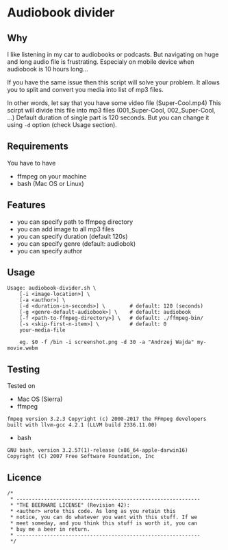 # Audiobook divider

## Why

I like listening in my car to audiobooks or podcasts. But navigating on huge and long audio file is frustrating.
Especialy on mobile device when audiobook is 10 hours long...

If you have the same issue then this script will solve your problem.
It allows you to split and convert you media into list of mp3 files.

In other words, let say that you have some video file (Super-Cool.mp4)
This scirpt will divide this file into mp3 files (001_Super-Cool, 002_Super-Cool, ...)
Default duration of single part is 120 seconds. But you can change it using `-d` option (check Usage section).

## Requirements

You have to have
* ffmpeg on your machine
* bash (Mac OS or Linux)

## Features

* you can specify path to ffmpeg directory
* you can add image to all mp3 files
* you can specify duration (default 120s)
* you can specify genre (default: audiobok)
* you can specify author

## Usage
```
Usage: audiobook-divider.sh \
    [-i <image-location>] \
    [-a <author>] \
    [-d <duration-in-seconds>] \        # default: 120 (seconds)
    [-g <genre-default-audiobook>] \    # default: audiobook
    [-f <path-to-ffmpeg-directory>] \   # default: ./ffmpeg-bin/
    [-s <skip-first-n-item>] \          # default: 0
    your-media-file

    eg. $0 -f /bin -i screenshot.png -d 30 -a "Andrzej Wajda" my-movie.webm
```

## Testing

Tested on
* Mac OS (Sierra)
* ffmpeg
```
fmpeg version 3.2.3 Copyright (c) 2000-2017 the FFmpeg developers
built with llvm-gcc 4.2.1 (LLVM build 2336.11.00)
```
* bash
```
GNU bash, version 3.2.57(1)-release (x86_64-apple-darwin16)
Copyright (C) 2007 Free Software Foundation, Inc
```

## Licence

```
/*
 * ------------------------------------------------------------
 * "THE BEERWARE LICENSE" (Revision 42):
 * <author> wrote this code. As long as you retain this
 * notice, you can do whatever you want with this stuff. If we
 * meet someday, and you think this stuff is worth it, you can
 * buy me a beer in return.
 * ------------------------------------------------------------
 */
 ```
